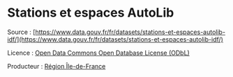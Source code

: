 # Stations et espaces AutoLib

Source : [https://www.data.gouv.fr/fr/datasets/stations-et-espaces-autolib-idf/](https://www.data.gouv.fr/fr/datasets/stations-et-espaces-autolib-idf/)

Licence :
[Open Data Commons Open Database License (ODbL)](http://opendatacommons.org/licenses/odbl/summary/)

Producteur :
[Région Île-de-France](https://www.data.gouv.fr/fr/organizations/region-ile-de-france/#datasets)

